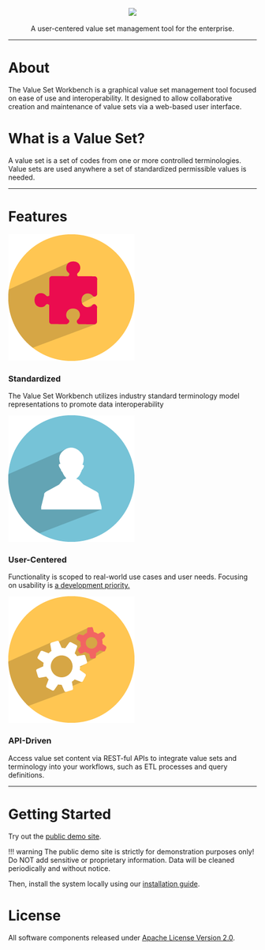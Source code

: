 <div>
    <p align="center">
        <img src="https://avatars2.githubusercontent.com/u/20927583?v=3&s=300">
    </p>
    <p align="center">
        <span class="title-text">A user-centered value set management tool for the enterprise.</span>
    </p>
</div>

---

# About
The Value Set Workbench is a graphical value set management tool focused on ease of use and interoperability. It designed to allow collaborative creation and maintenance of value sets via a web-based user interface.

# What is a Value Set?
A value set is a set of codes from one or more controlled terminologies. Value sets are used anywhere a set of standardized permissible values is needed.

---

# Features

<div class="row text-center main-points-div">
      <div class="col-sm-4">
        <!-- <img alt="" class="img-responsive center-block"> -->
        <img class="main-points-icon" src="images/puzzle-icon.png"></img>       
        <h3 class="main-points-heading">Standardized</h3>
        <p class="text-justify">The Value Set Workbench utilizes industry standard terminology model representations to promote data interoperability</p>
      </div>
      <div class="col-sm-4">
        <!-- <img alt="" class="img-responsive center-block"> -->
        <img class="main-points-icon" src="images/person-icon.png"></img>        
        <h3 class="main-points-heading">User-Centered</h3>
        <p class="text-justify">Functionality is scoped to real-world use cases and user needs. Focusing on usability is <a href="https://www.ncbi.nlm.nih.gov/pmc/articles/PMC5333225/">a development priority.</a></p>
      </div>
      <div class="col-sm-4">
        <!-- <img alt="" class="img-responsive center-block"> -->
        <img class="main-points-icon" src="images/settings-icon.png"></img>   
        <h3 class="main-points-heading">API-Driven</h3>
        <p class="text-justify">Access value set content via REST-ful APIs to integrate value sets and terminology into your workflows, such as ETL processes and query definitions.</p>
      </div>
    </div>
    
---

# Getting Started
Try out the [public demo site](https://valuesetworkbench.mayo.edu).

!!! warning
    The public demo site is strictly for demonstration purposes only! Do NOT add sensitive or proprietary information. Data will be cleaned periodically and without notice.

Then, install the system locally using our [installation guide](installation).

# License
All software components released under [Apache License Version 2.0](license.txt).